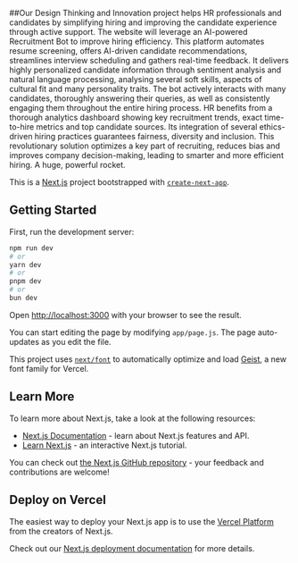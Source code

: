 ##Our Design Thinking and Innovation project helps HR professionals and candidates by simplifying hiring and improving the candidate experience through active support. The website will leverage an AI-powered Recruitment Bot to improve hiring efficiency. This platform automates resume screening, offers AI-driven candidate recommendations, streamlines interview scheduling and gathers real-time feedback. It delivers highly personalized candidate information through sentiment analysis and natural language processing, analysing several soft skills, aspects of cultural fit and many personality traits. The bot actively interacts with many candidates, thoroughly answering their queries, as well as consistently engaging them throughout the entire hiring process. HR benefits from a thorough analytics dashboard showing key recruitment trends, exact time-to-hire metrics and top candidate sources. Its integration of several ethics-driven hiring practices guarantees fairness, diversity and inclusion. This revolutionary solution optimizes a key part of recruiting, reduces bias and improves company decision-making, leading to smarter and more efficient hiring. A huge, powerful rocket.

This is a [Next.js](https://nextjs.org) project bootstrapped with [`create-next-app`](https://github.com/vercel/next.js/tree/canary/packages/create-next-app).

## Getting Started

First, run the development server:

```bash
npm run dev
# or
yarn dev
# or
pnpm dev
# or
bun dev
```

Open [http://localhost:3000](http://localhost:3000) with your browser to see the result.

You can start editing the page by modifying `app/page.js`. The page auto-updates as you edit the file.

This project uses [`next/font`](https://nextjs.org/docs/app/building-your-application/optimizing/fonts) to automatically optimize and load [Geist](https://vercel.com/font), a new font family for Vercel.

## Learn More

To learn more about Next.js, take a look at the following resources:

- [Next.js Documentation](https://nextjs.org/docs) - learn about Next.js features and API.
- [Learn Next.js](https://nextjs.org/learn) - an interactive Next.js tutorial.

You can check out [the Next.js GitHub repository](https://github.com/vercel/next.js) - your feedback and contributions are welcome!

## Deploy on Vercel

The easiest way to deploy your Next.js app is to use the [Vercel Platform](https://vercel.com/new?utm_medium=default-template&filter=next.js&utm_source=create-next-app&utm_campaign=create-next-app-readme) from the creators of Next.js.

Check out our [Next.js deployment documentation](https://nextjs.org/docs/app/building-your-application/deploying) for more details.
